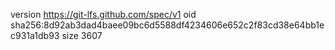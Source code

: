 version https://git-lfs.github.com/spec/v1
oid sha256:8d92ab3dad4baee09bc6d5588df4234606e652c2f83cd38e64bb1ec931a1db93
size 3607
